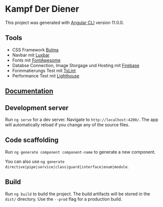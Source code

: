 # Kampf Der Diener

This project was generated with [Angular CLI](https://github.com/angular/angular-cli) version 11.0.0.

## Tools

- CSS Framework [Bulma](https://github.com/jgthms/bulma)
- Navbar mit [Luxbar](https://github.com/balzss/luxbar)
- Fonts mit [FontAwesome](https://fontawesome.com/start)
- Databse Connection, Image Storgage und Hosting mit [Firebase](https://firebase.google.com/?gclid=CjwKCAiA_Kz-BRAJEiwAhJNY77YTjGqSSgsSSOLwD1eIsQD6xitIdvYir1lJJ05fd7XDPENJV_G2FBoCe5gQAvD_BwE)
- Formmatierungs Test mit [TsLint](https://github.com/palantir/tslint)
- Performance Test mit [Lighthouse](https://github.com/GoogleChrome/lighthouse)

## [Documentation](docs/documentation.md)

## Development server

Run `ng serve` for a dev server. Navigate to `http://localhost:4200/`. The app will automatically reload if you change any of the source files.

## Code scaffolding

Run `ng generate component component-name` to generate a new component.

You can also use `ng generate directive|pipe|service|class|guard|interface|enum|module`.

## Build

Run `ng build` to build the project. The build artifacts will be stored in the `dist/` directory. Use the `--prod` flag for a production build.
